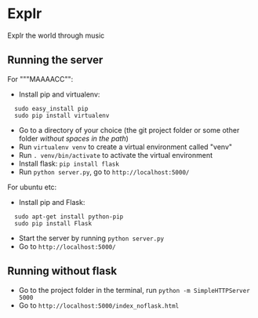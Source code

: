 Explr
=====

Explr the world through music

Running the server
-----

For """MAAAACC"":
- Install pip and virtualenv:
```
  sudo easy_install pip
  sudo pip install virtualenv
```
- Go to a directory of your choice (the git project folder or some other folder _without spaces in the path_)
- Run ```virtualenv venv``` to create a virtual environment called "venv"
- Run ```. venv/bin/activate``` to activate the virtual environment
- Install flask: ```pip install flask```
- Run ```python server.py```, go to ```http://localhost:5000/``` 


For ubuntu etc:
- Install pip and Flask:
```
  sudo apt-get install python-pip
  sudo pip install Flask
```
- Start the server by running ```python server.py```
- Go to ```http://localhost:5000/``` 

Running without flask
-----

- Go to the project folder in the terminal, run ```python -m SimpleHTTPServer 5000```
- Go to ```http://localhost:5000/index_noflask.html``` 